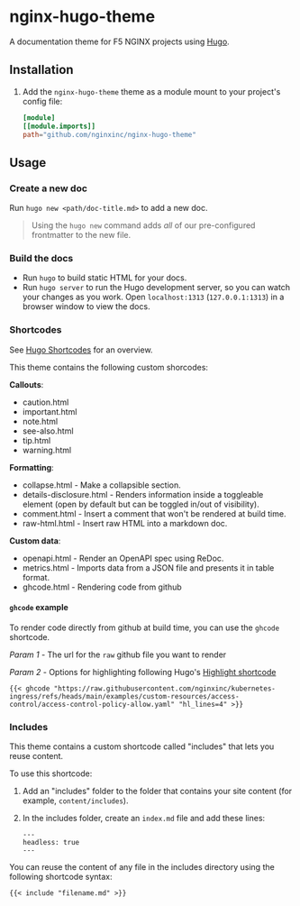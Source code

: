 # nginx-hugo-theme

A documentation theme for F5 NGINX projects using [Hugo](https://gohugo.io/).

## Installation

1. Add the `nginx-hugo-theme` theme as a module mount to your project's config file:

    ```toml
    [module]
    [[module.imports]]
    path="github.com/nginxinc/nginx-hugo-theme"
    ```

## Usage

### Create a new doc

Run `hugo new <path/doc-title.md>` to add a new doc.

> Using the `hugo new` command adds *all* of our pre-configured frontmatter to the new file.

### Build the docs

- Run `hugo` to build static HTML for your docs.
- Run `hugo server` to run the Hugo development server, so you can watch your changes as you work.
  Open `localhost:1313` (`127.0.0.1:1313`) in a browser window to view the docs.  

### Shortcodes

See [Hugo Shortcodes](https://gohugo.io/content-management/shortcodes/) for an overview.

This theme contains the following custom shorcodes:

**Callouts**:

- caution.html
- important.html
- note.html
- see-also.html
- tip.html
- warning.html

**Formatting**:

- collapse.html - Make a collapsible section.
- details-disclosure.html - Renders information inside a toggleable element (open by default but can be toggled in/out of visibility).
- comment.html - Insert a comment that won't be rendered at build time.
- raw-html.html - Insert raw HTML into a markdown doc.

**Custom data**:

- openapi.html - Render an OpenAPI spec using ReDoc.
- metrics.html - Imports data from a JSON file and presents it in table format.
- ghcode.html - Rendering code from github

#### `ghcode` example
To render code directly from github at build time, you can use the `ghcode` shortcode.

_Param 1_ - The url for the `raw` github file you want to render

_Param 2_ - Options for highlighting following Hugo's [Highlight shortcode](https://gohugo.io/content-management/syntax-highlighting/#highlight-shortcode)

```
{{< ghcode "https://raw.githubusercontent.com/nginxinc/kubernetes-ingress/refs/heads/main/examples/custom-resources/access-control/access-control-policy-allow.yaml" "hl_lines=4" >}}
```



### Includes

This theme contains a custom shortcode called "includes" that lets you reuse content. 

To use this shortcode:

1. Add an "includes" folder to the folder that contains your site content (for example, `content/includes`).
2. In the includes folder, create an `index.md` file and add these lines:

    ```text
    ---
    headless: true
    ---
    ```

You can reuse the content of any file in the includes directory using the following shortcode syntax:

```md
{{< include "filename.md" >}}
```
